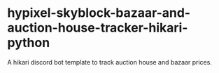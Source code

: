 # hypixel-skyblock-bazaar-and-auction-house-tracker-hikari-python
A hikari discord bot template to track auction house and bazaar prices.
